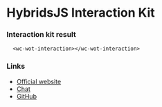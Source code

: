 # HybridsJS Interaction Kit

### Interaction kit result

```showcase
  <wc-wot-interaction></wc-wot-interaction>
```

### Links

- [Official website](https://hybrids.js.org)
- [Chat](https://gitter.im/hybridsjs/hybrids)
- [GitHub](https://github.com/hybridsjs/hybrids)
